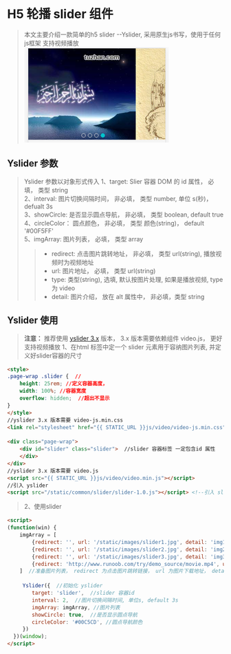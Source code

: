 # H5 轮播 slider 组件 #

> 本文主要介绍一款简单的h5 slider --Yslider, 采用原生js书写，使用于任何js框架
> 支持视频播放
> ![slider](./yslider.png)
<!-- more -->

## Yslider 参数 ##
> Yslider 参数以对象形式传入
> 1、target: Slier 容器 DOM 的 id 属性， 必填， 类型 string  
> 2、interval: 图片切换间隔时间， 非必填， 类型 number, 单位 s(秒)， defualt 3s  
> 3、showCircle: 是否显示圆点导航， 非必填， 类型 boolean, default true   
> 4、circleColor： 圆点颜色， 非必填， 类型 颜色(string)， default '#00F5FF'   
> 5、imgArray: 图片列表， 必填， 类型 array
>> - redirect: 点击图片跳转地址， 非必填， 类型 url(string), 播放视频时为视频地址   
>> - url: 图片地址， 必填， 类型 url(string)
>> - type: 类型(string), 选填, 默认按图片处理, 如果是播放视频, type 为 video
>> - detail: 图片介绍， 放在 alt 属性中， 非必填，类型 string

## Yslider 使用 ##
> **注意：** 推荐使用 [yslider 3.x](https://github.com/FeifeiyuM/JSComponents/blob/master/yslider/yslider-3.0.js) 版本， 3.x 版本需要依赖组件 video.js， 更好支持视频播放
> 1、在html 标签中定一个 slider 元素用于容纳图片列表, 并定义好slider容器的尺寸
```html
<style>
.page-wrap .slider {  //
    height: 25rem; //定义容器高度，
    width: 100%; //容器宽度
    overflow: hidden;  //超出不显示
}
</style>
//yslider 3.x 版本需要 video-js.min.css
<link rel="stylesheet" href="{{ STATIC_URL }}js/video/video-js.min.css" />

<div class="page-wrap">
    <div id="slider" class="slider">  //slider 容器标签 一定包含id 属性
    </div>
</div>
//yslider 3.x 版本需要 video.js
<script src="{{ STATIC_URL }}js/video/video.min.js"></script>
//引入 yslider
<script src="/static/common/slider/slider-1.0.js"></script> <!--引入 slider-->
```

> 2、使用slider
```html
<script>
(function(win) {
    imgArray = [
        {redirect: '', url: '/static/images/slider1.jpg', detail: 'img1'},
        {redirect: '', url: '/static/images/slider2.jpg', detail: 'img2'},
        {redirect: '', url: '/static/images/slider3.jpg', detail: 'img3'},
        {redirect: 'http://www.runoob.com/try/demo_source/movie.mp4', url: '/static/images/slider4.jpg', type: "video", detail: 'img4'}
    ]  //准备图片列表， redirect 为点击图片跳转链接， url 为图片下载地址， detail: 为图片说明

     Yslider({  //初始化 yslider
        target: 'slider',  //slider 容器id
        interval: 2,  //图片切换间隔时间, 单位s, default 3s
        imgArray: imgArray, //图片列表
        showCircle: true,  //是否显示圆点导航
        circleColor: '#00C5CD', //圆点导航颜色
     })
  })(window);
</script>
```